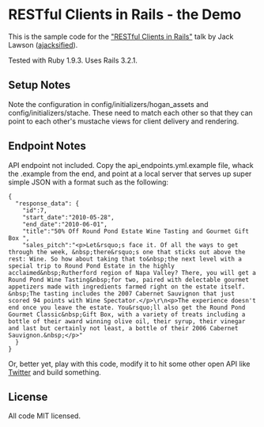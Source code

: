 RESTful Clients in Rails - the Demo
===================================

This is the sample code for the ["RESTful Clients in Rails"](http://www.meetup.com/SFRails/events/54859542/)
talk by Jack Lawson ([ajacksified](https://github.com/ajacksified)).

Tested with Ruby 1.9.3. Uses Rails 3.2.1.

Setup Notes
-----------

Note the configuration in config/initializers/hogan\_assets and
config/initializers/stache. These need to match each other so that they can
point to each other's mustache views for client delivery and rendering.

Endpoint Notes
--------------

API endpoint not included. Copy the api\_endpoints.yml.example file, whack the
.example from the end, and point at a local server that serves up super simple
JSON with a format such as the following:

    {
      "response_data": {
        "id":7,
        "start_date":"2010-05-28",
        "end_date":"2010-06-01",
        "title":"50% Off Round Pond Estate Wine Tasting and Gourmet Gift Box ",
        "sales_pitch":"<p>Let&rsquo;s face it. Of all the ways to get through the week, &nbsp;there&rsquo;s one that sticks out above the rest: Wine. So how about taking that to&nbsp;the next level with a special trip to Round Pond Estate in the highly acclaimed&nbsp;Rutherford region of Napa Valley? There, you will get a Round Pond Wine Tasting&nbsp;for two, paired with delectable gourmet appetizers made with ingredients farmed right on the estate itself. &nbsp;The tasting includes the 2007 Cabernet Sauvignon that just scored 94 points with Wine Spectator.</p>\r\n<p>The experience doesn't end once you leave the estate. You&rsquo;ll also get the Round Pond Gourmet Classic&nbsp;Gift Box, with a variety of treats including a bottle of their award winning olive oil, their syrup, their vinegar and last but certainly not least, a bottle of their 2006 Cabernet Sauvignon.&nbsp;</p>"
      }
    }

Or, better yet, play with this code, modify it to hit some other open API like
[Twitter](https://dev.twitter.com/docs/api/1/get/search) and build something.

License
-------

All code MIT licensed.
